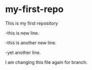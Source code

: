 # my-first-repo
This is my first repository

-this is new line.

-this is another new line.

-yet another line.


I am changing this file again for branch.
